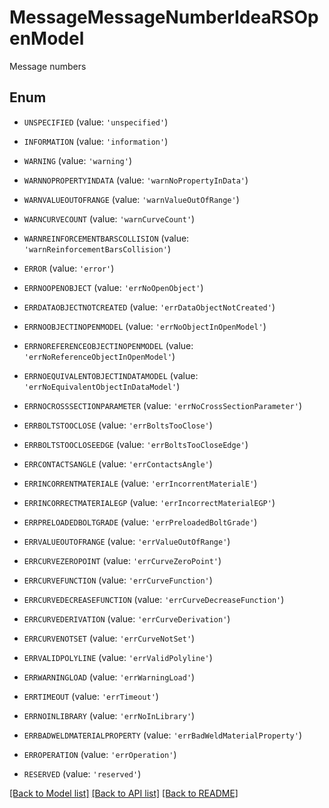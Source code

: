 # MessageMessageNumberIdeaRSOpenModel

Message numbers

## Enum

* `UNSPECIFIED` (value: `'unspecified'`)

* `INFORMATION` (value: `'information'`)

* `WARNING` (value: `'warning'`)

* `WARNNOPROPERTYINDATA` (value: `'warnNoPropertyInData'`)

* `WARNVALUEOUTOFRANGE` (value: `'warnValueOutOfRange'`)

* `WARNCURVECOUNT` (value: `'warnCurveCount'`)

* `WARNREINFORCEMENTBARSCOLLISION` (value: `'warnReinforcementBarsCollision'`)

* `ERROR` (value: `'error'`)

* `ERRNOOPENOBJECT` (value: `'errNoOpenObject'`)

* `ERRDATAOBJECTNOTCREATED` (value: `'errDataObjectNotCreated'`)

* `ERRNOOBJECTINOPENMODEL` (value: `'errNoObjectInOpenModel'`)

* `ERRNOREFERENCEOBJECTINOPENMODEL` (value: `'errNoReferenceObjectInOpenModel'`)

* `ERRNOEQUIVALENTOBJECTINDATAMODEL` (value: `'errNoEquivalentObjectInDataModel'`)

* `ERRNOCROSSSECTIONPARAMETER` (value: `'errNoCrossSectionParameter'`)

* `ERRBOLTSTOOCLOSE` (value: `'errBoltsTooClose'`)

* `ERRBOLTSTOOCLOSEEDGE` (value: `'errBoltsTooCloseEdge'`)

* `ERRCONTACTSANGLE` (value: `'errContactsAngle'`)

* `ERRINCORRENTMATERIALE` (value: `'errIncorrentMaterialE'`)

* `ERRINCORRECTMATERIALEGP` (value: `'errIncorrectMaterialEGP'`)

* `ERRPRELOADEDBOLTGRADE` (value: `'errPreloadedBoltGrade'`)

* `ERRVALUEOUTOFRANGE` (value: `'errValueOutOfRange'`)

* `ERRCURVEZEROPOINT` (value: `'errCurveZeroPoint'`)

* `ERRCURVEFUNCTION` (value: `'errCurveFunction'`)

* `ERRCURVEDECREASEFUNCTION` (value: `'errCurveDecreaseFunction'`)

* `ERRCURVEDERIVATION` (value: `'errCurveDerivation'`)

* `ERRCURVENOTSET` (value: `'errCurveNotSet'`)

* `ERRVALIDPOLYLINE` (value: `'errValidPolyline'`)

* `ERRWARNINGLOAD` (value: `'errWarningLoad'`)

* `ERRTIMEOUT` (value: `'errTimeout'`)

* `ERRNOINLIBRARY` (value: `'errNoInLibrary'`)

* `ERRBADWELDMATERIALPROPERTY` (value: `'errBadWeldMaterialProperty'`)

* `ERROPERATION` (value: `'errOperation'`)

* `RESERVED` (value: `'reserved'`)

[[Back to Model list]](../README.md#documentation-for-models) [[Back to API list]](../README.md#documentation-for-api-endpoints) [[Back to README]](../README.md)


